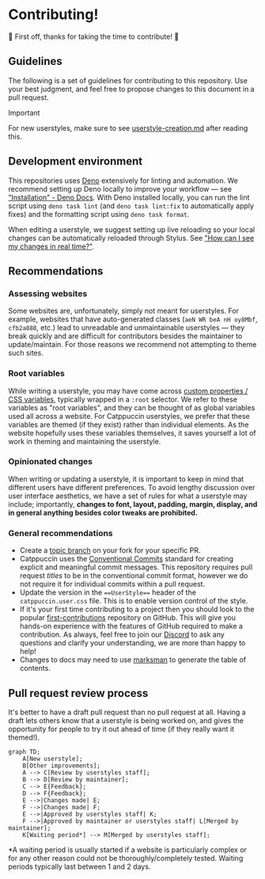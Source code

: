 # Contributing!

🎉 First off, thanks for taking the time to contribute! 🎉

## Guidelines

The following is a set of guidelines for contributing to this repository. Use
your best judgment, and feel free to propose changes to this document in a pull
request.

> [!IMPORTANT]
> For new userstyles, make sure to see [userstyle-creation.md](./userstyle-creation.md) after reading this.

## Development environment

This repositories uses [Deno](https://deno.com/) extensively for linting and automation. We recommend setting up Deno locally to improve your workflow — see ["Installation" - Deno Docs](https://docs.deno.com/runtime/manual/getting_started/installation). With Deno installed locally, you can run the lint script using `deno task lint` (and `deno task lint:fix` to automatically apply fixes) and the formatting script using `deno task format`.

When editing a userstyle, we suggest setting up live reloading so your local changes can be automatically reloaded through Stylus. See ["How can I see my changes in real time?"](./tips-and-tricks.md#how-can-i-see-my-changes-in-real-time).

## Recommendations

### Assessing websites

Some websites are, unfortunately, simply not meant for userstyles. For example, websites that have auto-generated classes (`aeN WR beA nH oy8Mbf`, `cfb2a888`, etc.) lead to unreadable and unmaintainable userstyles — they break quickly and are difficult for contributors besides the maintainer to update/maintain. For those reasons we recommend not attempting to theme such sites.

### Root variables

While writing a userstyle, you may have come across [custom properties / CSS variables](https://developer.mozilla.org/en-US/docs/Web/CSS/--*), typically wrapped in a `:root` selector. We refer to these variables as "root variables", and they can be thought of as global variables used all across a website. For Catppuccin userstyles, we prefer that these variables are themed (if they exist) rather than individual elements. As the website hopefully uses these variables themselves, it saves yourself a lot of work in theming and maintaining the userstyle.

### Opinionated changes

When writing or updating a userstyle, it is important to keep in mind that different users have different preferences. To avoid lengthy discussion over user interface aesthetics, we have a set of rules for what a userstyle may include; importantly, **changes to font, layout, padding, margin, display, and in general anything besides color tweaks are prohibited.**

### General recommendations

- Create a [topic branch](https://git-scm.com/book/en/v2/Git-Branching-Branching-Workflows#_topic_branch) on your fork for your specific PR.
- Catppuccin uses the [Conventional Commits](https://www.conventionalcommits.org/en/v1.0.0/)
  standard for creating explicit and meaningful commit messages. This repository
  requires pull request _titles_ to be in the conventional commit format,
  however we do not require it for individual commits within a pull request.
- Update the version in the `==UserStyle==` header of the `catppuccin.user.css`
  file. This is to enable version control of the style.
- If it's your first time contributing to a project then you should look to the
  popular [first-contributions](https://github.com/firstcontributions/first-contributions)
  repository on GitHub. This will give you hands-on experience with the features
  of GitHub required to make a contribution. As always, feel free to join our [Discord](https://discord.com/servers/catppuccin-907385605422448742) to ask
  any questions and clarify your understanding, we are more than happy to help!
- Changes to docs may need to use [marksman](https://github.com/artempyanykh/marksman) to generate the table of contents.

## Pull request review process

It's better to have a draft pull request than no pull request at all. Having a draft lets others know that a userstyle is being worked on, and gives the opportunity for people to try it out ahead of time (if they really want it themed!).

```mermaid
graph TD;
    A[New userstyle];
    B[Other improvements];
    A --> C[Review by userstyles staff];
    B --> D[Review by maintainer];
    C --> E{Feedback};
    D --> F{Feedback};
    E -->|Changes made| E;
    F -->|Changes made| F;
    E -->|Approved by userstyles staff| K;
    F -->|Approved by maintainer or userstyles staff| L[Merged by maintainer];
    K[Waiting period*] --> M[Merged by userstyles staff];
```

\*A waiting period is usually started if a website is particularly complex or for any other reason could not be thoroughly/completely tested. Waiting periods typically last between 1 and 2 days.
